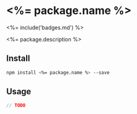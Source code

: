 <%= package.name %>
====
<%= include('badges.md') %>

<%= package.description %>

Install
-------
``` sh
npm install <%= package.name %> --save
```

Usage
-----
``` js
// TODO
```
